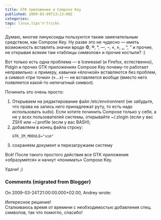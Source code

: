 ```yaml
---
title: GTK приложения и Compose Key
published: 2009-03-09T13:13:00Z
categories: 
tags: linux,tips'n'tricks
---
```


Думаю, многие линуксоиды пользуются таким замечательным средством, как Compose Key. Ну разве это не чудесно — иметь возможность вставлять значки вроде ©, ®, °, —, –, «, », „, “, ” и прочие, не открывая всякие там «таблицы символов» и прочие костыли? :)

Вот только есть одна проблема — в Iceweasel (и Firefox, естественно), Pidgin и прочих GTK приложениях Compose Key почему-то работает неправильно: к примеру, кавычки «ёлочкой» вставляются без проблем, а символ «три точки» («…») — не вставляется вообще (вместо него появляется какой-то непечатный символ).

Починить это очень просто:<ol><li>Открываем на редактирование файл /etc/environment (не забудьте, что права на запись него принадлежат руту, то есть надо использовать sudo). Если хотите починить Compose только у себя, а не у всех пользователей системы, открывайте ~/.zlogin (если у вас ZSH) или ~/.profile (если у вас BASH);</li><li>добавляем в конец файла строку:
```
GTK_IM_MODULE="xim"
```
</li><li>сохраняем документ и перезагружаем систему</li></ol>Всё! После такого простого действия все GTK приложения «образумятся» и начнут «понимать» Compose Key.

Удачи! ;)

<h3 id='hakyll-convert-comments-title'>Comments (migrated from Blogger)</h3>
<div class='hakyll-convert-comment'>
<p class='hakyll-convert-comment-date'>On 2009-03-24T21:00:00.000+02:00, Andrey wrote:</p>
<p class='hakyll-convert-comment-body'>
Интересное решение!<br/>
Сталкиваюсь время от времени с необходимостью добавления спец. символов, так что помогло, спасибо!
</p>
</div>



